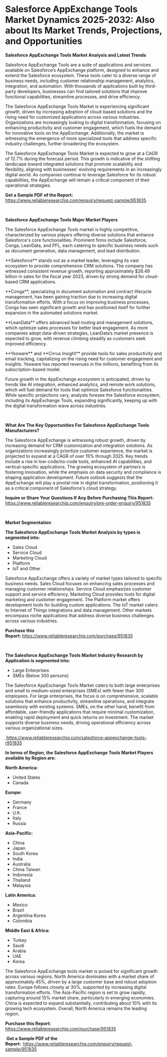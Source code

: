 <p><h1>Salesforce AppExchange Tools Market Dynamics 2025-2032: Also about Its Market Trends, Projections, and Opportunities</h1></p><p><strong>Salesforce AppExchange Tools Market Analysis and Latest Trends</strong></p>
<p><p>Salesforce AppExchange Tools are a suite of applications and services available on Salesforce’s AppExchange platform, designed to enhance and extend the Salesforce ecosystem. These tools cater to a diverse range of business needs, including customer relationship management, analytics, integration, and automation. With thousands of applications built by third-party developers, businesses can find tailored solutions that improve functional capabilities, streamline processes, and drive efficiency.</p><p>The Salesforce AppExchange Tools Market is experiencing significant growth, driven by increasing adoption of cloud-based solutions and the rising need for customized applications across various industries. Organizations are increasingly looking to digital transformation, focusing on enhancing productivity and customer engagement, which fuels the demand for innovative tools on the AppExchange. Additionally, the market is witnessing the emergence of more specialized tools that address specific industry challenges, further broadening the ecosystem.</p><p>The Salesforce AppExchange Tools Market is expected to grow at a CAGR of 12.7% during the forecast period. This growth is indicative of the shifting landscape toward integrated solutions that promote scalability and flexibility, aligning with businesses' evolving requirements in an increasingly digital world. As companies continue to leverage Salesforce for its robust capabilities, the AppExchange will remain a critical component of their operational strategies.</p></p>
<p><strong>Get a Sample PDF of the Report:&nbsp;</strong> <a href="https://www.reliableresearchiq.com/enquiry/request-sample/951835?utm_campaign=3457&utm_medium=2&utm_source=Github&utm_content=ia&utm_term=16042025&utm_id=salesforce-appexchange-tools">https://www.reliableresearchiq.com/enquiry/request-sample/951835</a></p>
<p>&nbsp;</p>
<p><strong>Salesforce AppExchange Tools Major Market Players</strong></p>
<p><p>The Salesforce AppExchange Tools market is highly competitive, characterized by various players offering diverse solutions that enhance Salesforce's core functionalities. Prominent firms include Salesforce, Conga, LeanData, and PFL, each catering to specific business needs such as document generation, data management, and lead distribution.</p><p>**Salesforce** stands out as a market leader, leveraging its vast ecosystem to provide comprehensive CRM solutions. The company has witnessed consistent revenue growth, reporting approximately $26.49 billion in sales for the fiscal year 2023, driven by strong demand for cloud-based CRM applications.</p><p>**Conga**, specializing in document automation and contract lifecycle management, has been gaining traction due to increasing digital transformation efforts. With a focus on improving business processes, Conga has seen significant growth and has positioned itself for further expansion in the automated solutions market.</p><p>**LeanData** offers advanced lead routing and management solutions, which optimize sales processes for better lead engagement. As more companies adopt data-driven strategies, LeanData’s market presence is expected to grow, with revenue climbing steadily as customers seek improved efficiency.</p><p>**Yesware** and **Cirrus Insight** provide tools for sales productivity and email tracking, capitalizing on the rising need for customer engagement and insights. Yesware has reported revenues in the millions, benefiting from its subscription-based model.</p><p>Future growth in the AppExchange ecosystem is anticipated, driven by trends like AI integration, enhanced analytics, and remote work solutions, which will fuel demand for tools that optimize Salesforce functionalities. While specific projections vary, analysts foresee the Salesforce ecosystem, including its AppExchange Tools, expanding significantly, keeping up with the digital transformation wave across industries.</p></p>
<p>&nbsp;</p>
<p><strong>What Are The Key Opportunities For Salesforce AppExchange Tools Manufacturers?</strong></p>
<p><p>The Salesforce AppExchange is witnessing robust growth, driven by increasing demand for CRM customization and integration solutions. As organizations increasingly prioritize customer experience, the market is projected to expand at a CAGR of over 15% through 2025. Key trends include a rise in low-code/no-code tools, enhanced AI capabilities, and vertical-specific applications. The growing ecosystem of partners is fostering innovation, while the emphasis on data security and compliance is shaping application development. Future outlook suggests that the AppExchange will play a pivotal role in digital transformation, positioning it as a critical component of Salesforce's cloud strategy.</p></p>
<p><strong>Inquire or Share Your Questions If Any Before Purchasing This Report:</strong> <a href="https://www.reliableresearchiq.com/enquiry/pre-order-enquiry/951835?utm_campaign=3457&utm_medium=2&utm_source=Github&utm_content=ia&utm_term=16042025&utm_id=salesforce-appexchange-tools">https://www.reliableresearchiq.com/enquiry/pre-order-enquiry/951835</a></p>
<p>&nbsp;</p>
<p><strong>Market Segmentation</strong></p>
<p><strong>The Salesforce AppExchange Tools Market Analysis by types is segmented into:</strong></p>
<p><ul><li>Sales Cloud</li><li>Service Cloud</li><li>Marketing Cloud</li><li>Platform</li><li>IoT and Other</li></ul></p>
<p><p>Salesforce AppExchange offers a variety of market types tailored to specific business needs. Sales Cloud focuses on enhancing sales processes and managing customer relationships. Service Cloud emphasizes customer support and service efficiency. Marketing Cloud provides tools for digital marketing and customer engagement. The Platform market offers development tools for building custom applications. The IoT market caters to Internet of Things integrations and data management. Other markets encompass niche applications that address diverse business challenges across various industries.</p></p>
<p><strong>Purchase this Report:&nbsp;</strong><a href="https://www.reliableresearchiq.com/purchase/951835?utm_campaign=3457&utm_medium=2&utm_source=Github&utm_content=ia&utm_term=16042025&utm_id=salesforce-appexchange-tools">https://www.reliableresearchiq.com/purchase/951835</a></p>
<p>&nbsp;</p>
<p><strong>The Salesforce AppExchange Tools Market Industry Research by Application is segmented into:</strong></p>
<p><ul><li>Large Enterprises</li><li>SMEs (Below 300 persons)</li></ul></p>
<p><p>The Salesforce AppExchange Tools Market caters to both large enterprises and small to medium-sized enterprises (SMEs) with fewer than 300 employees. For large enterprises, the focus is on comprehensive, scalable solutions that enhance productivity, streamline operations, and integrate seamlessly with existing systems. SMEs, on the other hand, benefit from affordable, user-friendly applications that require minimal customization, enabling rapid deployment and quick returns on investment. The market supports diverse business needs, driving operational efficiency across various organizational sizes.</p></p>
<p><a href="https://www.reliableresearchiq.com/salesforce-appexchange-tools-r951835?utm_campaign=3457&utm_medium=2&utm_source=Github&utm_content=ia&utm_term=16042025&utm_id=salesforce-appexchange-tools">&nbsp;https://www.reliableresearchiq.com/salesforce-appexchange-tools-r951835</a></p>
<p><strong>In terms of Region, the Salesforce AppExchange Tools Market Players available by Region are:</strong></p>
<p>
    <p> <strong> North America: </strong>
        <ul>
            <li>United States</li>
            <li>Canada</li>
        </ul>
        </p> 
    <p> <strong> Europe: </strong>
        <ul>
            <li>Germany</li>
            <li>France</li>
            <li>U.K.</li>
            <li>Italy</li>
            <li>Russia</li>
        </ul>
        </p> 
    <p> <strong> Asia-Pacific: </strong>
        <ul>
            <li>China</li>
            <li>Japan</li>
            <li>South Korea</li>
            <li>India</li>
            <li>Australia</li>
            <li>China Taiwan</li>
            <li>Indonesia</li>
            <li>Thailand</li>
            <li>Malaysia</li>
        </ul>
        </p> 
    <p> <strong> Latin America: </strong>
        <ul>
            <li>Mexico</li>
            <li>Brazil</li>
            <li>Argentina Korea</li>
            <li>Colombia</li>
        </ul>
        </p> 
    <p> <strong> Middle East & Africa: </strong>
        <ul>
            <li>Turkey</li>
            <li>Saudi</li>
            <li>Arabia</li>
            <li>UAE</li>
            <li>Korea</li>
        </ul>
    </p>
    </p>
<p><p>The Salesforce AppExchange tools market is poised for significant growth across various regions. North America dominates with a market share of approximately 45%, driven by a large customer base and robust adoption rates. Europe follows closely at 30%, supported by increasing digital transformation efforts. The Asia-Pacific region is set to grow rapidly, capturing around 15% market share, particularly in emerging economies. China is expected to expand substantially, contributing about 10% with its growing tech ecosystem. Overall, North America remains the leading region.</p></p>
<p><strong>Purchase this Report: </strong><a href="https://www.reliableresearchiq.com/purchase/951835?utm_campaign=3457&utm_medium=2&utm_source=Github&utm_content=ia&utm_term=16042025&utm_id=salesforce-appexchange-tools">https://www.reliableresearchiq.com/purchase/951835</a></p>
<p>&nbsp;<strong>Get a Sample PDF of the Report:&nbsp;&nbsp;</strong><a href="https://www.reliableresearchiq.com/enquiry/request-sample/951835?utm_campaign=3457&utm_medium=2&utm_source=Github&utm_content=ia&utm_term=16042025&utm_id=salesforce-appexchange-tools">https://www.reliableresearchiq.com/enquiry/request-sample/951835</a></p>
<p><strong></strong></p>
<p><p></p><p></p><p></p></p>